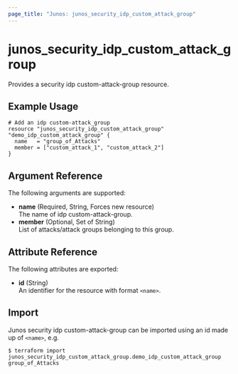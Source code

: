 ```yaml
---
page_title: "Junos: junos_security_idp_custom_attack_group"
---
```


# junos_security_idp_custom_attack_group

Provides a security idp custom-attack-group resource.

## Example Usage

```hcl
# Add an idp custom-attack_group
resource "junos_security_idp_custom_attack_group" "demo_idp_custom_attack_group" {
  name   = "group_of_Attacks"
  member = ["custom_attack_1", "custom_attack_2"]
}
```

## Argument Reference

The following arguments are supported:

- **name** (Required, String, Forces new resource)  
  The name of idp custom-attack-group.
- **member** (Optional, Set of String)  
  List of attacks/attack groups belonging to this group.

## Attribute Reference

The following attributes are exported:

- **id** (String)  
  An identifier for the resource with format `<name>`.

## Import

Junos security idp custom-attack-group can be imported using an id made up of `<name>`, e.g.

```shell
$ terraform import junos_security_idp_custom_attack_group.demo_idp_custom_attack_group group_of_Attacks
```
